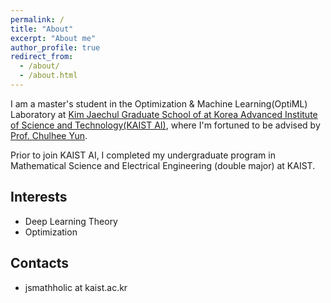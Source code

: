 ```yaml
---
permalink: /
title: "About"
excerpt: "About me"
author_profile: true
redirect_from: 
  - /about/
  - /about.html
---
```


I am a master's student in the Optimization & Machine Learning(OptiML) Laboratory at [Kim Jaechul Graduate School of at Korea Advanced Institute of Science and Technology(KAIST AI)](https://gsai.kaist.ac.kr), where I'm fortuned to be advised by [Prof. Chulhee Yun](https://chulheeyun.github.io/). 

Prior to join KAIST AI, I completed my undergraduate program in Mathematical Science and Electrical Engineering (double major) at KAIST.

## Interests
- Deep Learning Theory
- Optimization

## Contacts
- jsmathholic at kaist.ac.kr
